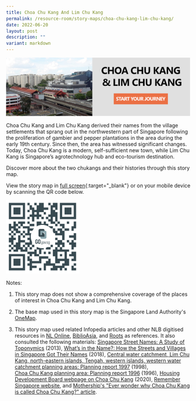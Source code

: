 ```yaml
---
title: Choa Chu Kang And Lim Chu Kang
permalink: /resource-room/story-maps/choa-chu-kang-lim-chu-kang/
date: 2022-06-20
layout: post
description: ""
variant: markdown
---
```

[<img src="/images/storymap-image-cck-lck-1.png" alt="storymap-choa-chu-kang-and-lim-chu-kang">](https://go.gov.sg/9hoyq5)

Choa Chu Kang and Lim Chu Kang derived their names from the&nbsp;village settlements that sprang out in the northwestern part of Singapore following the proliferation of gambier and pepper plantations in the area&nbsp;during the early 19th century. Since then, the area&nbsp;has witnessed significant changes. Today, Choa Chu Kang is a modern, self-sufficient new town, while&nbsp;Lim Chu Kang is Singapore’s agrotechnology hub and eco-tourism destination.  
  
Discover more about the two chukangs and their histories through this story map.

View the story map in [full screen](https://go.gov.sg/9hoyq5){:target="_blank"} or on your mobile device by scanning the QR code below.

<img src="/images/qr-code-storymap-cck-lck.png" alt="qr-code-storymap-choa-chu-kang-and-lim-chu-kang" style="width:200px;">

Notes:

1. This story map does not show a comprehensive coverage of the places of interest in Choa Chu Kang and Lim Chu Kang.

2. The base map used in this story map is the Singapore Land Authority's [OneMap](https://www.onemap.gov.sg/docs/maps/).

3. This story map used related Infopedia articles and other NLB digitised resources in [NL Online](https://www.nlb.gov.sg/main/nlonline), [BiblioAsia](https://www.nlb.gov.sg/Browse/BiblioAsia.aspx), and [Roots](https://www.roots.sg/) as references. It also consulted the following materials: [Singapore Street Names: A Study of Toponymics](https://eservice.nlb.gov.sg/item_holding.aspx?bid=200123850) (2013), [What’s in the Name?: How the Streets and Villages in Singapore Got Their Names](https://eservice.nlb.gov.sg/item_holding.aspx?bid=202924449) (2018), [Central water catchment, Lim Chu Kang, north-eastern islands, Tengah, western islands, western water catchment planning areas: Planning report 1997](http://eservice.nlb.gov.sg/item_holding.aspx?bid=8241186) (1998), [Choa&nbsp;Chu&nbsp;Kang&nbsp;planning&nbsp;area:&nbsp;Planning&nbsp;report&nbsp;1996](http://eservice.nlb.gov.sg/item_holding.aspx?bid=7674395) (1996), [Housing Development Board webpage on Choa Chu Kang](https://www.hdb.gov.sg/about-us/history/hdb-towns-your-home/choa-chu-kang) (2020),  [Remember Singapore website](https://remembersingapore.org/tag/choa-chu-kang/), and [Mothership's "Ever wonder why Choa Chu Kang is called Choa Chu Kang?" article](https://mothership.sg/2016/10/ever-wonder-why-choa-chu-kang-is-called-choa-chu-kang/).